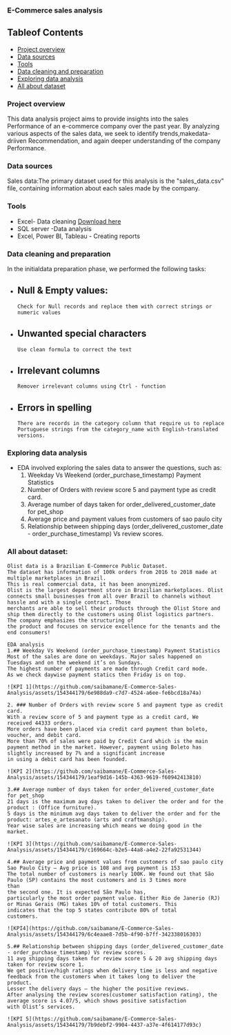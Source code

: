 ### E-Commerce sales analysis

## Tableof Contents

- [Project overview](#project-overview)
- [Data sources](#data-sources)
- [Tools](#tools)
- [Data cleaning and preparation](#data-cleaning-and-preparation)
- [Exploring data analysis](#exploring-data-analysis)
- [All about dataset](#all-about-dataset)

### Project overview

This data analysis project aims to provide insights into the sales Performance of an e-commerce company over the past year. By analyzing various aspects of the sales data, we seek to identify trends,makedata-driiven Recommendation, and again deeper understanding of the company Performance.

### Data sources

Sales data:The primary dataset used for this analysis is the "sales_data.csv" file, containing information about each sales made by the company.

### Tools

- Excel- Data cleaning [Download here](https://www.office.com/)
- SQL server -Data analysis
- Excel, Power BI, Tableau - Creating reports


### Data cleaning and preparation

In the initialdata preparation phase, we performed the following tasks:
- ## Null & Empty values:
      Check for Null records and replace them with correct strings or numeric values

- ## Unwanted special characters
      Use clean formula to correct the text

- ## Irrelevant columns
      Remover irrelevant columns using Ctrl - function
  
- ## Errors in spelling
      There are records in the category column that require us to replace Portuguese strings from the category_name with English-translated versions.

### Exploring data analysis
  - EDA involved exploring the sales data to answer the questions, such as:
    1. Weekday Vs Weekend (order_purchase_timestamp) Payment Statistics
    2. Number of Orders with review score 5 and payment type as credit card.
    3. Average number of days taken for order_delivered_customer_date for pet_shop
    4. Average price and payment values from customers of sao paulo city
    5. Relationship between shipping days (order_delivered_customer_date - order_purchase_timestamp) Vs review scores.


### All about dataset:
    Olist data is a Brazilian E-Commerce Public Dataset.
    The dataset has information of 100k orders from 2016 to 2018 made at multiple marketplaces in Brazil.
    This is real commercial data, it has been anonymized.
    Olist is the largest department store in Brazilian marketplaces. Olist connects small businesses from all over Brazil to channels without hassle and with a single contract. Those 
    merchants are able to sell their products through the Olist Store and ship them directly to the customers using Olist logistics partners. The company emphasizes the structuring of 
    the product and focuses on service excellence for the tenants and the end consumers!

    EDA analysis
    1.## Weekday Vs Weekend (order_purchase_timestamp) Payment Statistics
    Most of the sales are done on weekdays. Major sales happened on Tuesdays and on the weekend it’s on Sundays. 
    The highest number of payments are made through Credit card mode. 
    As we check daywise payment statics then Friday is on top.

    ![KPI 1](https://github.com/saibamane/E-Commerce-Sales-Analysis/assets/154344179/6e988da9-c7d7-4524-a6ee-fe6bcd18a74a)

    2. ### Number of Orders with review score 5 and payment type as credit card.
    With a review score of 5 and payment type as a credit card, We received 44333 orders.
    More orders have been placed via credit card payment than boleto, voucher, and debit card.
    More than 70% of sales were paid by Credit Card which is the main payment method in the market. However, payment using Boleto has 
    slightly increased by 7% and a significant increase 
    in using a debit card has been founded.
    
    ![KPI 2](https://github.com/saibamane/E-Commerce-Sales-Analysis/assets/154344179/1eaf9d16-145b-4363-9619-f60942413810)

    3.## Average number of days taken for order_delivered_customer_date for pet_shop
    21 days is the maximum avg days taken to deliver the order and for the product : (Office furniture).
    5 days is the minimum avg days taken to deliver the order and for the product: artes_e_artesanato (arts and craftmanship).
    Year wise sales are increasing which means we doing good in the market.

    ![KPI 3](https://github.com/saibamane/E-Commerce-Sales-Analysis/assets/154344179/c169664c-b2e5-44a8-a4e2-22fa92531344)

    4.## Average price and payment values from customers of sao paulo city
    Sao Paulo City – Avg price is 108 and avg payment is 153
    The total number of customers is nearly 100K. We found out that São Paulo (SP) contains the most customers and is 3 times more 
    than 
    the second one. It is expected São Paulo has, 
    particularly the most order payment value. Either Rio de Janerio (RJ) or Minas Gerais (MG) takes 10% of total customers. This 
    indicates that the top 5 states contribute 80% of total 
    customers.
    
    ![KPI4](https://github.com/saibamane/E-Commerce-Sales-Analysis/assets/154344179/6c4eaae8-7d5b-4f90-b7ff-342338016303)

    5.## Relationship between shipping days (order_delivered_customer_date - order_purchase_timestamp) Vs review scores.
    11 avg shipping days taken for review score 5 & 20 avg shipping days taken for review score 1.
    We get positive/high ratings when delivery time is less and negative feedback from the customers when it takes long to deliver the 
    product.
    Lesser the delivery days – the higher the positive reviews.
    After analysing the review scores(customer satisfaction rating), the average score is 4.07/5, which shows positive satisfaction 
    with Olist’s services.
    
    ![KPI 5](https://github.com/saibamane/E-Commerce-Sales-Analysis/assets/154344179/7b9debf2-9904-4437-a37e-4f614177d93c)


